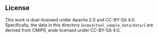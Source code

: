 License
-------

This work is dual-licensed under Apache 2.0 and CC-BY-SA 4.0.
Specifically, the data in this directory (`esmvaltool_sample_data/data/`)
are derived from CMIP6, ande licensed under CC-BY-SA 4.0.
